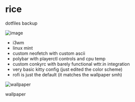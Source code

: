 # rice
dotfiles backup

![image](https://github.com/user-attachments/assets/7911dd7b-3979-481f-ac78-9c15734069f2)

- i3wm
- linux mint
- custom neofetch with custom ascii
- polybar with playerctl controls and cpu temp
- custom conkyrc with barely functional wttr.in integration
- very basic kitty config (just edited the color scheme)
- rofi is just the default (it matches the wallpaper smh)

![wallpaper](https://github.com/user-attachments/assets/fec502fb-2364-4bec-b170-3c40eba04c6d)

wallpaper
